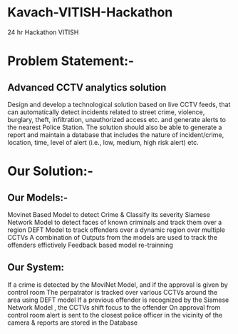# Kavach-VITISH-Hackathon
24 hr Hackathon VITISH
# Problem Statement:-
## Advanced CCTV analytics solution
Design and develop a technological solution based on live CCTV feeds, that can automatically detect incidents related to street crime, violence, burglary, theft, infiltration, unauthorized access etc. and generate alerts to the nearest Police Station. The solution should also be able to generate a report and maintain a database that includes the nature of incident/crime, location, time, level of alert (i.e., low, medium, high risk alert) etc.
# Our Solution:-
## Our Models:-
Movinet Based Model to detect Crime & Classify its severity 
Siamese Network Model to detect faces of known criminals and track them over a region
DEFT Model to track offenders over a dynamic region over multiple CCTVs
A combination of Outputs from the models are used to track the offenders effictively
Feedback based model re-trainning
## Our System:
If a crime is detected by the MoviNet Model, and if the approval is given by control room
The perpatrator is tracked over various CCTVs around the area using DEFT model
If a previous offender is recognized by the Siamese Network Model , the CCTVs shift focus to the offender 
On approval from control room alert is sent to the closest police officer in the vicinity of the camera & reports are stored in the Database
